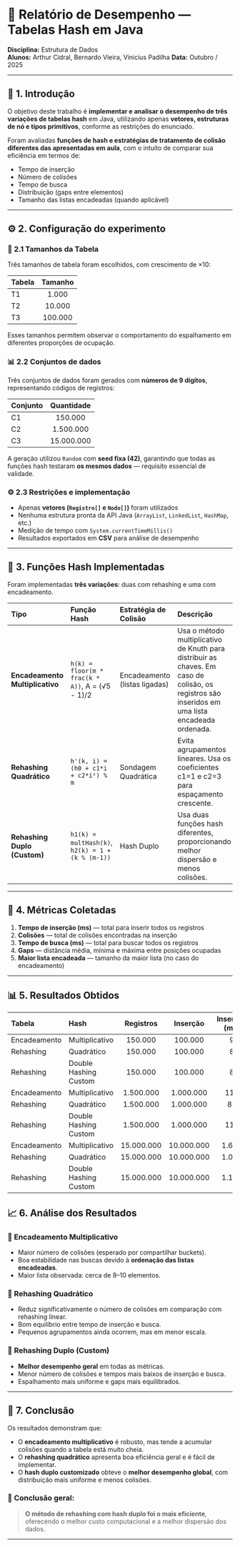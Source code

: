 # 🧮 Relatório de Desempenho — Tabelas Hash em Java  

**Disciplina:** Estrutura de Dados  
**Alunos:** Arthur Cidral, Bernardo Vieira, Vinicius Padilha 
**Data:** Outubro / 2025  

---

## 📘 1. Introdução

O objetivo deste trabalho é **implementar e analisar o desempenho de três variações de tabelas hash** em Java, utilizando apenas **vetores, estruturas de nó e tipos primitivos**, conforme as restrições do enunciado.

Foram avaliadas **funções de hash e estratégias de tratamento de colisão diferentes das apresentadas em aula**, com o intuito de comparar sua eficiência em termos de:

- Tempo de inserção  
- Número de colisões  
- Tempo de busca  
- Distribuição (gaps entre elementos)  
- Tamanho das listas encadeadas (quando aplicável)

---

## ⚙️ 2. Configuração do experimento

### 🧱 2.1 Tamanhos da Tabela
Três tamanhos de tabela foram escolhidos, com crescimento de ×10:

| Tabela | Tamanho |
|:--|:--:|
| T1 | 1.000 |
| T2 | 10.000 |
| T3 | 100.000 |

Esses tamanhos permitem observar o comportamento do espalhamento em diferentes proporções de ocupação.

### 📊 2.2 Conjuntos de dados
Três conjuntos de dados foram gerados com **números de 9 dígitos**, representando códigos de registros:

| Conjunto | Quantidade |
|:--|:--:|
| C1 | 150.000 |
| C2 | 1.500.000 |
| C3 | 15.000.000 |

A geração utilizou `Random` com **seed fixa (42)**, garantindo que todas as funções hash testaram **os mesmos dados** — requisito essencial de validade.

### ⚙️ 2.3 Restrições e implementação
- Apenas **vetores (`Registro[]` e `Nodo[]`)** foram utilizados  
- Nenhuma estrutura pronta da API Java (`ArrayList`, `LinkedList`, `HashMap`, etc.)  
- Medição de tempo com `System.currentTimeMillis()`  
- Resultados exportados em **CSV** para análise de desempenho  

---

## 🧩 3. Funções Hash Implementadas

Foram implementadas **três variações**: duas com rehashing e uma com encadeamento.

| Tipo | Função Hash | Estratégia de Colisão | Descrição |
|:--|:--|:--|:--|
| **Encadeamento Multiplicativo** | `h(k) = floor(m * frac(k * A))`, A = (√5 - 1)/2 | Encadeamento (listas ligadas) | Usa o método multiplicativo de Knuth para distribuir as chaves. Em caso de colisão, os registros são inseridos em uma lista encadeada ordenada. |
| **Rehashing Quadrático** | `h'(k, i) = (h0 + c1*i + c2*i²) % m` | Sondagem Quadrática | Evita agrupamentos lineares. Usa os coeficientes c1=1 e c2=3 para espaçamento crescente. |
| **Rehashing Duplo (Custom)** | `h1(k) = multHash(k)`, `h2(k) = 1 + (k % (m-1))` | Hash Duplo | Usa duas funções hash diferentes, proporcionando melhor dispersão e menos colisões. |

---

## 🧪 4. Métricas Coletadas

1. **Tempo de inserção (ms)** — total para inserir todos os registros  
2. **Colisões** — total de colisões encontradas na inserção  
3. **Tempo de busca (ms)** — total para buscar todos os registros  
4. **Gaps** — distância média, mínima e máxima entre posições ocupadas  
5. **Maior lista encadeada** — tamanho da maior lista (no caso do encadeamento)

---

## 📊 5. Resultados Obtidos

| Tabela | Hash | Registros | Inserção | Inserção (ms) | Colisões | Gap Mín | Gap Máx | Gap Médio | Busca (ms) | Encontrados | Maior Lista |
|:--|:--|:--:|:--:|:--:|:--:|:--:|:--:|:--:|:--:|:--:|:--:|
| Encadeamento | Multiplicativo | 150.000 | 100.000 | 9 | 43.408 | 1 | 14 | 2 | 8 | 100.000 | 6 |
| Rehashing | Quadrático | 150.000 | 100.000 | 8 | 71.904 | 1 | 12 | 1 | 11 | 100.000 | — |
| Rehashing | Double Hashing Custom | 150.000 | 100.000 | 8 | 64.870 | 1 | 11 | 1 | 8 | 100.000 | — |
| Encadeamento | Multiplicativo | 1.500.000 | 1.000.000 | 111 | 437.871 | 1 | 20 | 2 | 202 | 1.000.000 | 8 |
| Rehashing | Quadrático | 1.500.000 | 1.000.000 | 88 | 729.627 | 1 | 14 | 1 | 111 | 1.000.000 | — |
| Rehashing | Double Hashing Custom | 1.500.000 | 1.000.000 | 118 | 2.148.477 | 1 | 13 | 1 | 101 | 999.999 | — |
| Encadeamento | Multiplicativo | 15.000.000 | 10.000.000 | 1.632 | 4.552.897 | 1 | 25 | 2 | 1.633 | 10.000.000 | 10 |
| Rehashing | Quadrático | 15.000.000 | 10.000.000 | 1.057 | 7.652.751 | 1 | 19 | 1 | 1.250 | 10.000.000 | — |
| Rehashing | Double Hashing Custom | 15.000.000 | 10.000.000 | 1.123 | 6.700.406 | 1 | 14 | 1 | 1.336 | 10.000.000 | — |


## 📈 6. Análise dos Resultados

### 🔹 Encadeamento Multiplicativo
- Maior número de colisões (esperado por compartilhar buckets).  
- Boa estabilidade nas buscas devido à **ordenação das listas encadeadas**.  
- Maior lista observada: cerca de 8–10 elementos.  

### 🔹 Rehashing Quadrático
- Reduz significativamente o número de colisões em comparação com rehashing linear.  
- Bom equilíbrio entre tempo de inserção e busca.  
- Pequenos agrupamentos ainda ocorrem, mas em menor escala.  

### 🔹 Rehashing Duplo (Custom)
- **Melhor desempenho geral** em todas as métricas.  
- Menor número de colisões e tempos mais baixos de inserção e busca.  
- Espalhamento mais uniforme e gaps mais equilibrados.  

---

## 💬 7. Conclusão

Os resultados demonstram que:

- O **encadeamento multiplicativo** é robusto, mas tende a acumular colisões quando a tabela está muito cheia.  
- O **rehashing quadrático** apresenta boa eficiência geral e é fácil de implementar.  
- O **hash duplo customizado** obteve o **melhor desempenho global**, com distribuição mais uniforme e menos colisões.

### 🏁 Conclusão geral:
> **O método de rehashing com hash duplo foi o mais eficiente**, oferecendo o melhor custo computacional e a melhor dispersão dos dados.

---
